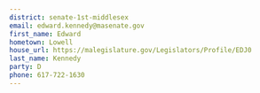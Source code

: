 ```yaml
---
district: senate-1st-middlesex
email: edward.kennedy@masenate.gov
first_name: Edward
hometown: Lowell
house_url: https://malegislature.gov/Legislators/Profile/EDJ0
last_name: Kennedy
party: D
phone: 617-722-1630
---
```


